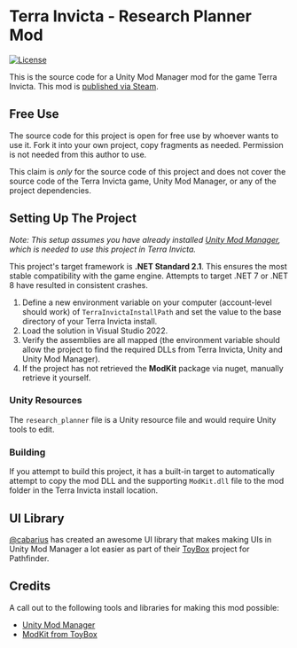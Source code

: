 # Terra Invicta - Research Planner Mod

[![License](https://img.shields.io/badge/License-Apache_2.0-blue.svg)](https://opensource.org/licenses/Apache-2.0)

This is the source code for a Unity Mod Manager mod for the game Terra Invicta.  This mod is [published via Steam](https://steamcommunity.com/sharedfiles/filedetails/?id=3473821709).

## Free Use

The source code for this project is open for free use by whoever wants to use it.  Fork it into your own project, copy fragments as needed.  Permission is not needed from this author to use.

This claim is _only_ for the source code of this project and does not cover the source code of the Terra Invicta game, Unity Mod Manager, or any of the project dependencies.

## Setting Up The Project

_Note: This setup assumes you have already installed [Unity Mod Manager](https://www.nexusmods.com/site/mods/21), which is needed to use this project in Terra Invicta._

This project's target framework is **.NET Standard 2.1**.  This ensures the most stable compatibility with the game engine.  Attempts to target .NET 7 or .NET 8 have resulted in consistent crashes.

1. Define a new environment variable on your computer (account-level should work) of `TerraInvictaInstallPath` and set the value to the base directory of your Terra Invicta install.
2. Load the solution in Visual Studio 2022.
3. Verify the assemblies are all mapped (the environment variable should allow the project to find the required DLLs from Terra Invicta, Unity and Unity Mod Manager).
4. If the project has not retrieved the **ModKit** package via nuget, manually retrieve it yourself.

### Unity Resources

The `research_planner` file is a Unity resource file and would require Unity tools to edit.

### Building

If you attempt to build this project, it has a built-in target to automatically attempt to copy the mod DLL and the supporting `ModKit.dll` file to the mod folder in the Terra Invicta install location.

## UI Library

[@cabarius](https://github.com/cabarius) has created an awesome UI library that makes making UIs in Unity Mod Manager a lot easier as part of their [ToyBox](https://github.com/cabarius/ToyBox) project for Pathfinder.

## Credits

A call out to the following tools and libraries for making this mod possible:

+ [Unity Mod Manager](https://www.nexusmods.com/site/mods/21)
+ [ModKit from ToyBox](https://github.com/cabarius/ToyBox)
